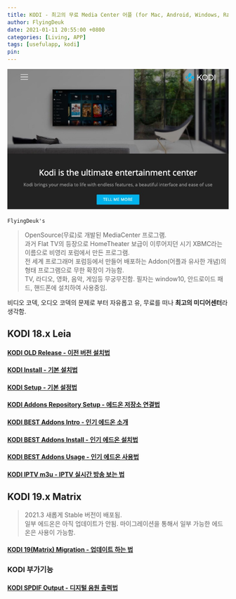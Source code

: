 ```yaml
---
title: KODI - 최고의 무료 Media Center 어플 (for Mac, Android, Windows, RaspberryPi)
author: FlyingDeuk
date: 2021-01-11 20:55:00 +0800
categories: [Living, APP]
tags: [usefulapp, kodi]
pin:
---
```

![kodi](/img/living/kodi/kodi_1.jpg)

`FlyingDeuk's`
> OpenSource(무료)로 개발된 MediaCenter 프로그램. <br>
과거 Flat TV의 등장으로 HomeTheater 보급이 이루어지던 시기 XBMC라는 이름으로 비영리 포럼에서 만든 프로그램.<br>
전 세계 프로그래머 포럼등에서 만들어 배포하는 Addon(어플과 유사한 개념)의 형태 프로그램으로 무한 확장이 가능함. <br>
TV, 라디오, 영화, 음악, 게임등 무궁무진함.
필자는 window10, 안드로이드 패드, 핸드폰에 설치하여 사용중임.

비디오 코덱, 오디오 코덱의 문제로 부터 자유롭고 유, 무료를 떠나 **최고의 미디어센터**라 생각함.

## KODI 18.x Leia

#### [KODI OLD Release - 이전 버전 설치법](/posts/KODI-old/)

#### [KODI Install - 기본 설치법](/posts/KODI-install/)

#### [KODI Setup - 기본 설정법](/posts/KODI-install1)

#### [KODI Addons Repository Setup - 에드온 저장소 연결법](/posts/KODI-addon/)

#### [KODI BEST Addons Intro - 인기 에드온 소개](/posts/KODI-addon1/)

#### [KODI BEST Addons Install - 인기 에드온 설치법](/posts/KODI-addon2/)

#### [KODI BEST Addons Usage - 인기 에드온 사용법](/posts/KODI-addon3/)

#### [KODI IPTV m3u - IPTV 실시간 방송 보는 법](/posts/KODI-IPTV/)


## KODI 19.x Matrix
> 2021.3 새롭게 Stable 버전이 배포됨. <br>
일부 에드온은 아직 업데이트가 안됨. 마이그레이션을 통해서 일부 가능한 에드온은 사용이 가능함.

#### [KODI 19(Matrix) Migration - 업데이트 하는 법](/posts/KODI19/)

### KODI 부가기능

#### [KODI SPDIF Output - 디지털 음원 출력법](/posts/KODI-spdif/)
